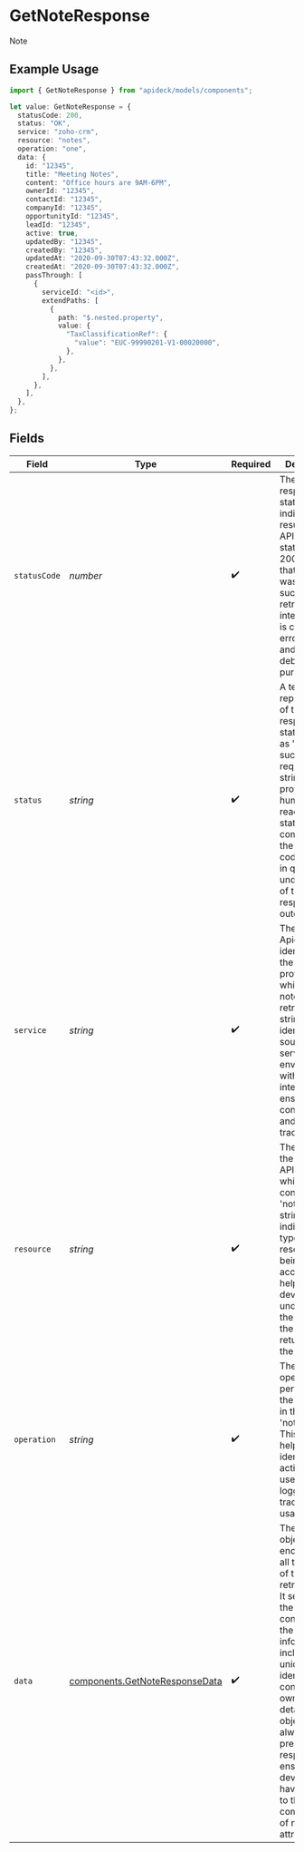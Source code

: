 # GetNoteResponse

Note

## Example Usage

```typescript
import { GetNoteResponse } from "apideck/models/components";

let value: GetNoteResponse = {
  statusCode: 200,
  status: "OK",
  service: "zoho-crm",
  resource: "notes",
  operation: "one",
  data: {
    id: "12345",
    title: "Meeting Notes",
    content: "Office hours are 9AM-6PM",
    ownerId: "12345",
    contactId: "12345",
    companyId: "12345",
    opportunityId: "12345",
    leadId: "12345",
    active: true,
    updatedBy: "12345",
    createdBy: "12345",
    updatedAt: "2020-09-30T07:43:32.000Z",
    createdAt: "2020-09-30T07:43:32.000Z",
    passThrough: [
      {
        serviceId: "<id>",
        extendPaths: [
          {
            path: "$.nested.property",
            value: {
              "TaxClassificationRef": {
                "value": "EUC-99990201-V1-00020000",
              },
            },
          },
        ],
      },
    ],
  },
};
```

## Fields

| Field                                                                                                                                                                                                                                                                                                                                    | Type                                                                                                                                                                                                                                                                                                                                     | Required                                                                                                                                                                                                                                                                                                                                 | Description                                                                                                                                                                                                                                                                                                                              | Example                                                                                                                                                                                                                                                                                                                                  |
| ---------------------------------------------------------------------------------------------------------------------------------------------------------------------------------------------------------------------------------------------------------------------------------------------------------------------------------------- | ---------------------------------------------------------------------------------------------------------------------------------------------------------------------------------------------------------------------------------------------------------------------------------------------------------------------------------------- | ---------------------------------------------------------------------------------------------------------------------------------------------------------------------------------------------------------------------------------------------------------------------------------------------------------------------------------------- | ---------------------------------------------------------------------------------------------------------------------------------------------------------------------------------------------------------------------------------------------------------------------------------------------------------------------------------------- | ---------------------------------------------------------------------------------------------------------------------------------------------------------------------------------------------------------------------------------------------------------------------------------------------------------------------------------------- |
| `statusCode`                                                                                                                                                                                                                                                                                                                             | *number*                                                                                                                                                                                                                                                                                                                                 | :heavy_check_mark:                                                                                                                                                                                                                                                                                                                       | The HTTP response status code indicating the result of the API request. A status code of 200 signifies that the note was successfully retrieved. This integer value is crucial for error handling and debugging purposes.                                                                                                                | 200                                                                                                                                                                                                                                                                                                                                      |
| `status`                                                                                                                                                                                                                                                                                                                                 | *string*                                                                                                                                                                                                                                                                                                                                 | :heavy_check_mark:                                                                                                                                                                                                                                                                                                                       | A textual representation of the HTTP response status, such as 'OK' for a successful request. This string provides a human-readable status that complements the status code, aiding in quick understanding of the response outcome.                                                                                                       | OK                                                                                                                                                                                                                                                                                                                                       |
| `service`                                                                                                                                                                                                                                                                                                                                | *string*                                                                                                                                                                                                                                                                                                                                 | :heavy_check_mark:                                                                                                                                                                                                                                                                                                                       | The unique Apideck identifier for the service provider from which the note data is retrieved. This string helps in identifying the source service in environments with multiple integrations, ensuring data consistency and traceability.                                                                                                | zoho-crm                                                                                                                                                                                                                                                                                                                                 |
| `resource`                                                                                                                                                                                                                                                                                                                               | *string*                                                                                                                                                                                                                                                                                                                                 | :heavy_check_mark:                                                                                                                                                                                                                                                                                                                       | The name of the unified API resource, which in this context is 'notes'. This string indicates the type of resource being accessed, helping developers understand the context of the data returned in the response.                                                                                                                       | notes                                                                                                                                                                                                                                                                                                                                    |
| `operation`                                                                                                                                                                                                                                                                                                                              | *string*                                                                                                                                                                                                                                                                                                                                 | :heavy_check_mark:                                                                                                                                                                                                                                                                                                                       | The specific operation performed by the API, which in this case is 'notesOne'. This string helps in identifying the action taken, useful for logging and tracking API usage.                                                                                                                                                             | one                                                                                                                                                                                                                                                                                                                                      |
| `data`                                                                                                                                                                                                                                                                                                                                   | [components.GetNoteResponseData](../../models/components/getnoteresponsedata.md)                                                                                                                                                                                                                                                         | :heavy_check_mark:                                                                                                                                                                                                                                                                                                                       | The 'data' object encapsulates all the details of the retrieved note. It serves as the primary container for the note's information, including its unique identifier, title, content, and ownership details. This object is always present in the response, ensuring that developers have access to the complete set of note attributes. |                                                                                                                                                                                                                                                                                                                                          |